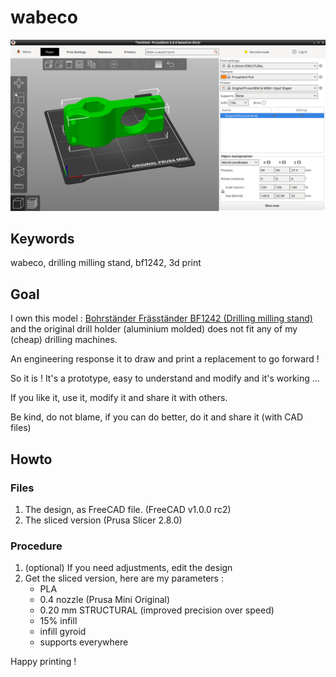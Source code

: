 # wabeco

![Screenshot of Wabeco Holder](./WabecoHolder_Screenshot_Slicer.png) 

## Keywords
wabeco, drilling milling stand, bf1242, 3d print

## Goal

I own this model : [Bohrständer Fräsständer BF1242 (Drilling milling stand)](https://www.wabeco-remscheid.de/bohrstander-zubehor/bohrstander-frasstander-bf/bf1242/bohrstander-frasstander-bf1242.html)
and the original drill holder (aluminium molded) does not fit any of my (cheap) drilling machines.

An engineering response it to draw and print a replacement to go forward !

So it is ! It's a prototype, easy to understand and modify and it's working ...

If you like it, use it, modify it and share it with others.

Be kind, do not blame, if you can do better, do it and share it (with CAD files)

## Howto

### Files

1. The design, as FreeCAD file. (FreeCAD v1.0.0 rc2)
2. The sliced version (Prusa Slicer 2.8.0)

### Procedure

1. (optional) If you need adjustments, edit the design
2. Get the sliced version, here are my parameters :
   - PLA
   - 0.4 nozzle (Prusa Mini Original)
   - 0.20 mm STRUCTURAL (improved precision over speed)
   - 15% infill
   - infill gyroid
   - supports everywhere
  
  Happy printing !
